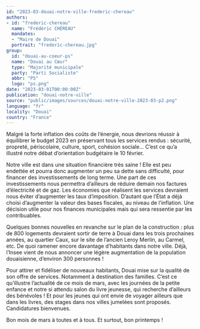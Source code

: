 ```yaml
---
id: "2023-03-douai-notre-ville-frederic-chereau"
authors:
- id: "frederic-chereau"
  name: "Frédéric CHÉREAU"
  mandates: 
  - "Maire de Douai"
  portrait: "frederic-chereau.jpg"
group:
  id: "douai-au-coeur-ps"
  name: "Douai au Cœur"
  type: "Majorité municipale"
  party: "Parti Socialiste"
  abbr: "PS"
  logo: "ps.png"
date: "2023-03-01T00:00:00Z"
publication: "douai-notre-ville"
source: "public/images/sources/douai-notre-ville-2023-03-p2.png"
language: "fr"
locality: "Douai"
country: "France"
---
```


Malgré la forte inflation des coûts de l’énergie, nous devrions réussir à équilibrer le budget 2023 en préservant tous les services rendus : sécurité, propreté, périscolaire, culture, sport, cohésion sociale… C’est ce qu’a illustré notre débat d’orientation budgétaire le 10 février.

Notre ville est dans une situation financière très saine ! Elle est peu endettée et pourra donc augmenter un peu sa dette sans difficulté, pour financer des investissements de long terme. Une part de ces investissements nous permettra d’ailleurs de réduire demain nos factures d’électricité et de gaz. Les économies que réalisent les services devraient nous éviter d’augmenter les taux d’imposition. D’autant que l’État a déjà choisi d’augmenter la valeur des bases fiscales, au niveau de l’inflation. Une décision utile pour nos finances municipales mais qui sera ressentie par les contribuables.

Quelques bonnes nouvelles en revanche sur le plan de la construction : plus de 800 logements devraient sortir de terre à Douai dans les trois prochaines années, au quartier Caux, sur le site de l’ancien Leroy Merlin, au Carmel, etc. De quoi ramener encore davantage d’habitants dans notre ville. Déjà, l’Insee vient de nous annoncer une légère augmentation de la population douaisienne, d’environ 300 personnes !

Pour attirer et fidéliser de nouveaux habitants, Douai mise sur la qualité de son offre de services. Notamment à destination des familles. C’est ce qu’illustre l’actualité de ce mois de mars, avec les journées de la petite enfance et notre si attendu salon du livre jeunesse, qui recherche d’ailleurs des bénévoles ! Et pour les jeunes qui ont envie de voyager ailleurs que dans les livres, des stages dans nos villes jumelées sont proposés. Candidatures bienvenues.

Bon mois de mars à toutes et à tous. Et surtout, bon printemps !

